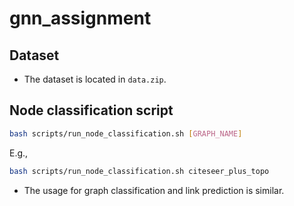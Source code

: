 # gnn_assignment


## Dataset
- The dataset is located in `data.zip`.

## Node classification script
```sh
bash scripts/run_node_classification.sh [GRAPH_NAME]
```
E.g.,  
```sh
bash scripts/run_node_classification.sh citeseer_plus_topo
```

- The usage for graph classification and link prediction is similar.